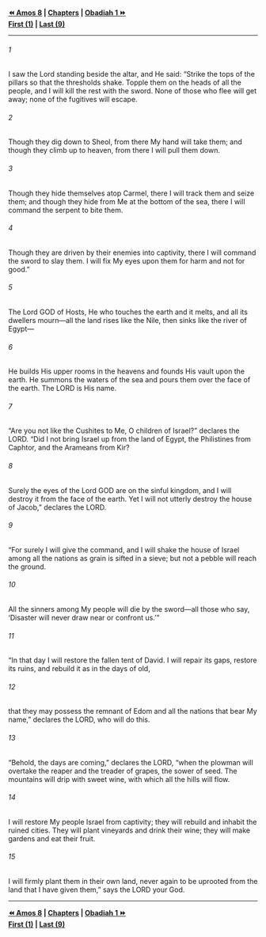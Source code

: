   
**[⏪ Amos 8](./Amos%208.md) | [Chapters](./_index.md) | [Obadiah 1 ⏩](../44.31%20Obadiah/Obadiah%201.md)**  
**[First (1)](./Amos%201.md) | [Last (9)](Amos%209.md)**  
  
---  
  
###### 1  
I saw the Lord standing beside the altar, and He said: “Strike the tops of the pillars so that the thresholds shake. Topple them on the heads of all the people, and I will kill the rest with the sword. None of those who flee will get away; none of the fugitives will escape.  
  
###### 2  
Though they dig down to Sheol, from there My hand will take them; and though they climb up to heaven, from there I will pull them down.  
  
###### 3  
Though they hide themselves atop Carmel, there I will track them and seize them; and though they hide from Me at the bottom of the sea, there I will command the serpent to bite them.  
  
###### 4  
Though they are driven by their enemies into captivity, there I will command the sword to slay them. I will fix My eyes upon them for harm and not for good.”  
  
###### 5  
The Lord GOD of Hosts, He who touches the earth and it melts, and all its dwellers mourn—all the land rises like the Nile, then sinks like the river of Egypt—  
  
###### 6  
He builds His upper rooms in the heavens and founds His vault upon the earth. He summons the waters of the sea and pours them over the face of the earth. The LORD is His name.  
  
###### 7  
“Are you not like the Cushites to Me, O children of Israel?” declares the LORD. “Did I not bring Israel up from the land of Egypt, the Philistines from Caphtor, and the Arameans from Kir?  
  
###### 8  
Surely the eyes of the Lord GOD are on the sinful kingdom, and I will destroy it from the face of the earth. Yet I will not utterly destroy the house of Jacob,” declares the LORD.  
  
###### 9  
“For surely I will give the command, and I will shake the house of Israel among all the nations as grain is sifted in a sieve; but not a pebble will reach the ground.  
  
###### 10  
All the sinners among My people will die by the sword—all those who say, ‘Disaster will never draw near or confront us.’”  
  
###### 11  
“In that day I will restore the fallen tent of David. I will repair its gaps, restore its ruins, and rebuild it as in the days of old,  
  
###### 12  
that they may possess the remnant of Edom and all the nations that bear My name,” declares the LORD, who will do this.  
  
###### 13  
“Behold, the days are coming,” declares the LORD, “when the plowman will overtake the reaper and the treader of grapes, the sower of seed. The mountains will drip with sweet wine, with which all the hills will flow.  
  
###### 14  
I will restore My people Israel from captivity; they will rebuild and inhabit the ruined cities. They will plant vineyards and drink their wine; they will make gardens and eat their fruit.  
  
###### 15  
I will firmly plant them in their own land, never again to be uprooted from the land that I have given them,” says the LORD your God.  
  
  
---  
  
**[⏪ Amos 8](./Amos%208.md) | [Chapters](./_index.md) | [Obadiah 1 ⏩](../44.31%20Obadiah/Obadiah%201.md)**  
**[First (1)](./Amos%201.md) | [Last (9)](Amos%209.md)**  
  
